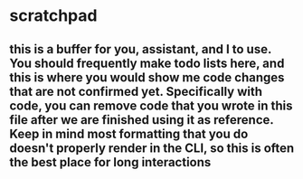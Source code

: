 # scratchpad

## this is a buffer for you, assistant, and I to use. You should frequently make todo lists here, and this is where you would show me code changes that are not confirmed yet. Specifically with code, you can remove code that you wrote in this file after we are finished using it as reference. Keep in mind most formatting that you do doesn't properly render in the CLI, so this is often the best place for long interactions
